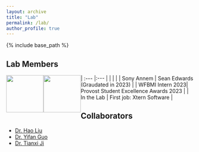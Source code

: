 ```yaml
---
layout: archive
title: "Lab"
permalink: /lab/
author_profile: true
---    
```


{% include base_path %}

## Lab Members

| :---        |:---      |
| <img src=""  width="100" style="float: left"> | <img src="https://yingchengsun.github.io/academic/images/Sean.jpeg"  width="100" style="float: left">   | 
| Sony Annem | Sean Edwards (Graudated in 2023) | 
| WFBMI Intern 2023| Provost Student Excellence Awards 2023 |
| In the Lab | First job: Xtern Software |

## Collaborators
  + [Dr. Hao Liu](https://dr-haoliu.github.io/)
  + [Dr. Yifan Guo](https://yifan-guo.com/www/index.html)
  + [Dr. Tianxi Ji](http://www.myweb.ttu.edu/tiji/)
